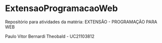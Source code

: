 # ExtensaoProgramacaoWeb
Repositório para atividades da matéria: EXTENSÃO - PROGRAMAÇÃO PARA WEB

Paulo Vitor Bernardi Theobald - UC21103812

